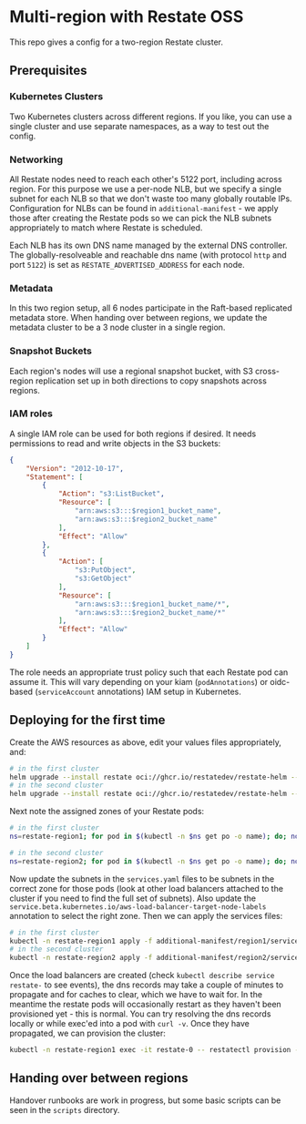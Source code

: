 # Multi-region with Restate OSS

This repo gives a config for a two-region Restate cluster.

## Prerequisites

### Kubernetes Clusters
Two Kubernetes clusters across different regions. If you like, you can use a single cluster and use separate namespaces, as a way to test out the config.

### Networking
All Restate nodes need to reach each other's 5122 port, including across region.
For this purpose we use a per-node NLB, but we specify a single subnet for each NLB so that we don't waste too many globally routable IPs.
Configuration for NLBs can be found in `additional-manifest` - we apply those after creating the Restate pods so we can pick the NLB subnets appropriately to match where Restate is scheduled.

Each NLB has its own DNS name managed by the external DNS controller. The globally-resolveable and reachable dns name (with protocol `http` and port `5122`) is set as `RESTATE_ADVERTISED_ADDRESS` for each node.

### Metadata
In this two region setup, all 6 nodes participate in the Raft-based replicated metadata store. When handing over between regions, we update the metadata cluster to be a 3 node cluster in a single region.

### Snapshot Buckets
Each region's nodes will use a regional snapshot bucket, with S3 cross-region replication set up in both directions to copy snapshots across regions.

### IAM roles
A single IAM role can be used for both regions if desired. It needs permissions to read and write objects in the S3 buckets:
```json
{
    "Version": "2012-10-17",
    "Statement": [
        {
            "Action": "s3:ListBucket",
            "Resource": [
                "arn:aws:s3:::$region1_bucket_name",
                "arn:aws:s3:::$region2_bucket_name"
            ],
            "Effect": "Allow"
        },
        {
            "Action": [
                "s3:PutObject",
                "s3:GetObject"
            ],
            "Resource": [
                "arn:aws:s3:::$region1_bucket_name/*",
                "arn:aws:s3:::$region2_bucket_name/*"
            ],
            "Effect": "Allow"
        }
    ]
}
```

The role needs an appropriate trust policy such that each Restate pod can assume it. This will vary depending on your kiam (`podAnnotations`) or oidc-based (`serviceAccount` annotations) IAM setup in Kubernetes.

## Deploying for the first time
Create the AWS resources as above, edit your values files appropriately, and:
```bash
# in the first cluster
helm upgrade --install restate oci://ghcr.io/restatedev/restate-helm --version 1.4.3 --namespace restate-region1 --create-namespace -f ./values-region1.yaml
# in the second cluster
helm upgrade --install restate oci://ghcr.io/restatedev/restate-helm --version 1.4.3 --namespace restate-region2 --create-namespace -f ./values-region2.yaml
```

Next note the assigned zones of your Restate pods:
```bash
# in the first cluster
ns=restate-region1; for pod in $(kubectl -n $ns get po -o name); do; node=$(kubectl get -n $ns $pod -o jsonpath="{.spec.nodeName}{\"\n\"}"); zone=$(kubectl get node $node -o jsonpath="{.metadata.labels.topology\.kubernetes\.io/zone}") ; echo "$ns $pod $zone"; done

# in the second cluster
ns=restate-region2; for pod in $(kubectl -n $ns get po -o name); do; node=$(kubectl get -n $ns $pod -o jsonpath="{.spec.nodeName}{\"\n\"}"); zone=$(kubectl get node $node -o jsonpath="{.metadata.labels.topology\.kubernetes\.io/zone}") ; echo "$ns $pod $zone"; done
```

Now update the subnets in the `services.yaml` files to be subnets in the correct zone for those pods (look at other load balancers attached to the cluster if you need to find the full set of subnets).
Also update the `service.beta.kubernetes.io/aws-load-balancer-target-node-labels` annotation to select the right zone.
Then we can apply the services files:
```bash
# in the first cluster
kubectl -n restate-region1 apply -f additional-manifest/region1/services.yaml
# in the second cluster
kubectl -n restate-region2 apply -f additional-manifest/region2/services.yaml
```

Once the load balancers are created (check `kubectl describe service restate-` to see events), the dns records may take a couple of minutes to propagate and for caches to clear, which we have to wait for.
In the meantime the restate pods will occasionally restart as they haven't been provisioned yet - this is normal.
You can try resolving the dns records locally or while exec'ed into a pod with `curl -v`. Once they have propagated, we can provision the cluster:

```bash
kubectl -n restate-region1 exec -it restate-0 -- restatectl provision --yes
```

## Handing over between regions

Handover runbooks are work in progress, but some basic scripts can be seen in the `scripts` directory.
